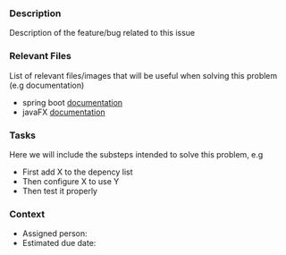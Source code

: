 ### Description
Description of the feature/bug related to this issue

### Relevant Files
List of relevant files/images that will be useful when solving this problem (e.g documentation)
* spring boot [documentation](https://spring.io/projects)
* javaFX [documentation](https://openjfx.io/)

### Tasks
Here we will include the substeps intended to solve this problem, e.g
* First add X to the depency list
* Then configure X to use Y
* Then test it properly 

### Context
* Assigned person:
* Estimated due date: 
 
